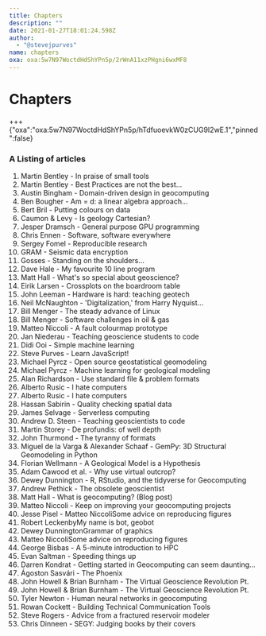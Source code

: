 ```yaml
---
title: Chapters
description: ""
date: 2021-01-27T18:01:24.598Z
author:
  - "@stevejpurves"
name: chapters
oxa: oxa:5w7N97WoctdHdShYPn5p/2rWnA11xzPHgni6wxMF8
---
```


# Chapters

+++ {"oxa":"oxa:5w7N97WoctdHdShYPn5p/hTdfuoevkW0zCUG9I2wE.1","pinned":false}

### A Listing of articles

 1. Martin Bentley - In praise of small tools
 2. Martin Bentley - Best Practices are not the best...
 3. Austin Bingham - Domain-driven design in geocomputing
 4. Ben Bougher - Am = d: a linear algebra approach...
 5. Bert Bril - Putting colours on data
 6. Caumon & Levy - Is geology Cartesian?
 7. Jesper Dramsch - General purpose GPU programming
 8. Chris Ennen - Software, software everywhere
 9. Sergey Fomel - Reproducible research
10. GRAM - Seismic data encryption
11. Gosses - Standing on the shoulders...
12. Dave Hale - My favourite 10 line program
13. Matt Hall - What's so special about geoscience?
14. Eirik Larsen - Crossplots on the boardroom table
15. John Leeman - Hardware is hard: teaching geotech
16. Neil McNaughton - 'Digitalization,' from Harry Nyquist...
17. Bill Menger - The steady advance of Linux
18. Bill Menger - Software challenges in oil & gas
19. Matteo Niccoli - A fault colourmap prototype
20. Jan Niederau - Teaching geoscience students to code
21. Didi Ooi - Simple machine learning
22. Steve Purves - Learn JavaScript!
23. Michael Pyrcz - Open source geostatistical geomodeling
24. Michael Pyrcz - Machine learning for geological modeling
25. Alan Richardson - Use standard file & problem formats
26. Alberto Rusic - I hate computers
27. Alberto Rusic - I hate computers
28. Hassan Sabirin - Quality checking spatial data
29. James Selvage - Serverless computing
30. Andrew D. Steen - Teaching geoscientists to code
31. Martin Storey - De profundis: of well depth
32. John Thurmond - The tyranny of formats
33. Miguel de la Varga & Alexander Schaaf - GemPy: 3D Structural Geomodeling in Python
34. Florian Wellmann - A Geological Model is a Hypothesis
35. Adam Cawood et al. - Why use virtual outcrop?
36. Dewey Dunnington - R, RStudio, and the tidyverse for Geocomputing
37. Andrew Pethick - The obsolete geoscientist
38. Matt Hall - What is geocomputing? (Blog post)
39. Matteo Niccoli - Keep on improving your geocomputing projects
40. Jesse Pisel - Matteo NiccoliSome advice on reproducing figures
41. Robert LeckenbyMy name is bot, geobot
42. Dewey DunningtonGrammar of graphics
43. Matteo NiccoliSome advice on reproducing figures
44. George Bisbas - A 5-minute introduction to HPC
45. Evan Saltman - Speeding things up
46. Darren Kondrat - Getting started in Geocomputing can seem daunting...
47. Ágoston Sasvári - The Phoenix
48. John Howell & Brian Burnham - The Virtual Geoscience Revolution Pt.
49. John Howell & Brian Burnham - The Virtual Geoscience Revolution Pt.
50. Tyler Newton - Human neural networks in geocomputing
51. Rowan Cockett - Building Technical Communication Tools
52. Steve Rogers - Advice from a fractured reservoir modeler
53. Chris Dinneen - SEGY: Judging books by their covers

